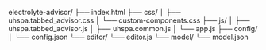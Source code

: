 electrolyte-advisor/
├── index.html
├── css/
│   ├── uhspa.tabbed_advisor.css
│   └── custom-components.css
├── js/
│   ├── uhspa.tabbed_advisor.js
│   ├── uhspa.common.js
│   └── app.js
├── config/
│   └── config.json
└── editor/
    └── editor.js
└── model/
    └── model.json
